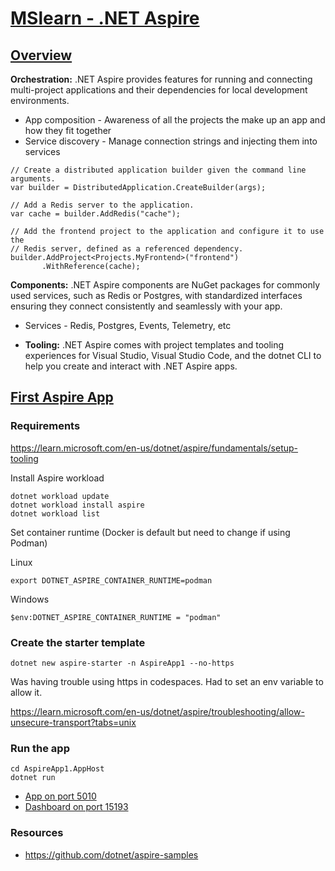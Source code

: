 
# [MSlearn - .NET Aspire](https://learn.microsoft.com/en-us/dotnet/aspire)

## [Overview](https://learn.microsoft.com/en-us/dotnet/aspire/get-started/aspire-overview)

**Orchestration:** .NET Aspire provides features for running and connecting multi-project applications and their dependencies for local development environments.

- App composition - Awareness of all the projects the make up an app and how they fit together
- Service discovery - Manage connection strings and injecting them into services

```
// Create a distributed application builder given the command line arguments.
var builder = DistributedApplication.CreateBuilder(args);

// Add a Redis server to the application.
var cache = builder.AddRedis("cache");

// Add the frontend project to the application and configure it to use the 
// Redis server, defined as a referenced dependency.
builder.AddProject<Projects.MyFrontend>("frontend")
       .WithReference(cache);
```
    
**Components:** .NET Aspire components are NuGet packages for commonly used services, such as Redis or Postgres, with standardized interfaces ensuring they connect consistently and seamlessly with your app.

- Services - Redis, Postgres, Events, Telemetry, etc


- **Tooling:** .NET Aspire comes with project templates and tooling experiences for Visual Studio, Visual Studio Code, and the dotnet CLI to help you create and interact with .NET Aspire apps.

## [First Aspire App](https://learn.microsoft.com/en-us/dotnet/aspire/get-started/build-your-first-aspire-app?pivots=vscode)

### Requirements

https://learn.microsoft.com/en-us/dotnet/aspire/fundamentals/setup-tooling

Install Aspire workload

```
dotnet workload update
dotnet workload install aspire
dotnet workload list
```

Set container runtime (Docker is default but need to change if using Podman)


Linux

```
export DOTNET_ASPIRE_CONTAINER_RUNTIME=podman
```

Windows

```
$env:DOTNET_ASPIRE_CONTAINER_RUNTIME = "podman"
```

### Create the starter template

```
dotnet new aspire-starter -n AspireApp1 --no-https
```

Was having trouble using https in codespaces. Had to set an env variable to allow it.

https://learn.microsoft.com/en-us/dotnet/aspire/troubleshooting/allow-unsecure-transport?tabs=unix


### Run the app

```
cd AspireApp1.AppHost
dotnet run
```

- [App on port 5010](https://super-couscous-q9x4rx6rx5fggj-5010.app.github.dev/)
- [Dashboard on port 15193](https://super-couscous-q9x4rx6rx5fggj-15193.app.github.dev/)


### Resources

- https://github.com/dotnet/aspire-samples
